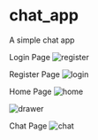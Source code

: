 # chat_app

A simple chat app


Login Page
![register](https://github.com/idealgeek007/NeuChat/assets/90248052/1c3789ec-6dbd-4187-8fe2-4a284628776f)

Register Page
![login](https://github.com/idealgeek007/NeuChat/assets/90248052/95741949-019f-42af-9bd6-22d2d5bc780b)

Home Page
![home](https://github.com/idealgeek007/NeuChat/assets/90248052/c9c5afef-a41e-4fd3-bbf5-9d192e908592)

![drawer](https://github.com/idealgeek007/NeuChat/assets/90248052/94fad90a-920e-48aa-90f1-99006ce386c5)

Chat Page
![chat](https://github.com/idealgeek007/NeuChat/assets/90248052/192b3afc-0864-43b6-a91b-adbb85f24078)
